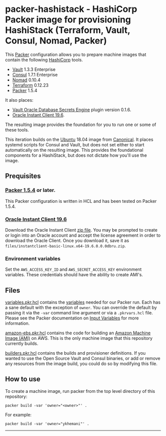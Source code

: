 # packer-hashistack - HashiCorp Packer image for provisioning HashiStack (Terraform, Vault, Consul, Nomad, Packer)

This [Packer](https://packer.io/) configuration allows you to prepare machine images that contain the following [HashiCorp](https://www.hashicorp.com) tools.
* [Vault](https://vaultproject.io) 1.3.3 Enterprise
* [Consul](https://consul.io) 1.7.1 Enterprise
* [Nomad](https://nomadproject.io) 0.10.4
* [Terraform](https://terraform.io) 0.12.23
* [Packer](https://packer.io) 1.5.4

It also places:
* [Vault Oracle Database Secrets Engine](https://www.vaultproject.io/docs/secrets/databases/oracle/) plugin version 0.1.6.
* [Oracle Instant Client 19.6](https://www.oracle.com/database/technologies/instant-client/linux-x86-64-downloads.html).

The resulting image provides the foundation for you to run one or some of these tools.

This iteration builds on the [Ubuntu](https://ubuntu.com) 18.04 image from [Canonical](https://canonical.com/). It places systemd scripts for Consul and Vault, but does not set either to start automatically on the resulting image. This provides the foundational components for a HashiStack, but does not dictate how you'll use the image.

## Prequisites

### [Packer 1.5.4](https://releases.hashicorp.com/packer/) or later.
This Packer configuration is written in HCL and has been tested on Packer 1.5.4.

### [Oracle Instant Client 19.6](https://www.oracle.com/database/technologies/instant-client/linux-x86-64-downloads.html)
Download the Oracle Instant Client [zip file](https://download.oracle.com/otn_software/linux/instantclient/19600/instantclient-basic-linux.x64-19.6.0.0.0dbru.zip). You may be prompted to create or login into an Oracle account and accept the license agreement in order to download the Oracle Client. Once you download it, save it as `files/instantclient-basic-linux.x64-19.6.0.0.0dbru.zip`.

### Environment variables
Set the `AWS_ACCESS_KEY_ID` and `AWS_SECRET_ACCESS_KEY` environment variables. These credentials should have the ability to create AMI's.

## Files
[variables.pkr.hcl](blob/master/variables.pkr.hcl) contains the [variables](https://packer.io/docs/configuration/from-1.5/variables.html) needed for our Packer run. Each has a sane default with the exception of `owner`. You can override the default by passing it via the `-var` command line argument or via a `.pkrvars.hcl` file. Please see the Packer documentation on [Input Variables](https://packer.io/docs/configuration/from-1.5/variables.html) for more information.

[amazon-ebs.pkr.hcl](blob/master/amazon-ebs.pkr.hcl) contains the code for building an [Amazon Machine Image (AMI)](https://docs.aws.amazon.com/AWSEC2/latest/UserGuide/AMIs.html) on AWS. This is the only machine image that this repository currently builds.

[builders.pkr.hcl](blob/master/builders.pkr.hcl) contains the builds and provisioner definitions. If you wanted to use the Open Source Vault and Consul binaries, or add or remove any resources from the image build, you could do so by modifying this file.

## How to use

To create a machine image, run packer from the top level directory of this repository:

```
packer build -var 'owner="<owner>"' .
```

For example:

```
packer build -var 'owner="ykhemani"' .
```

---
